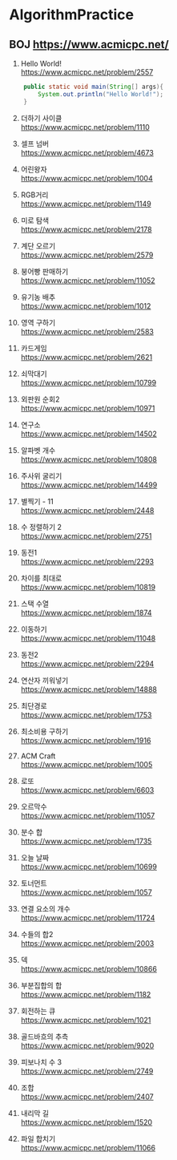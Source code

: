 # AlgorithmPractice 

## BOJ https://www.acmicpc.net/


1. Hello World! <br>
https://www.acmicpc.net/problem/2557
~~~ Java
	public static void main(String[] args){
		System.out.println("Hello World!");
	}
~~~

2. 더하기 사이클 <br>
https://www.acmicpc.net/problem/1110

3. 셀프 넘버 <br>
https://www.acmicpc.net/problem/4673

4. 어린왕자 <br>
https://www.acmicpc.net/problem/1004

5. RGB거리 <br>
https://www.acmicpc.net/problem/1149

6. 미로 탐색 <br>
https://www.acmicpc.net/problem/2178

7. 계단 오르기 <br>
https://www.acmicpc.net/problem/2579

8. 붕어빵 판매하기 <br>
https://www.acmicpc.net/problem/11052

9. 유기농 배추 <br>
https://www.acmicpc.net/problem/1012

10. 영역 구하기 <br>
https://www.acmicpc.net/problem/2583

11. 카드게임 <br>
https://www.acmicpc.net/problem/2621

12. 쇠막대기 <br>
https://www.acmicpc.net/problem/10799

13. 외판원 순회2 <br>
https://www.acmicpc.net/problem/10971

14. 연구소 <br>
https://www.acmicpc.net/problem/14502

15. 알파벳 개수 <br>
https://www.acmicpc.net/problem/10808

16. 주사위 굴리기 <br>
https://www.acmicpc.net/problem/14499

17. 별찍기 - 11 <br>
https://www.acmicpc.net/problem/2448

18. 수 정렬하기 2 <br>
https://www.acmicpc.net/problem/2751

19. 동전1 <br>
https://www.acmicpc.net/problem/2293

20. 차이를 최대로 <br>
https://www.acmicpc.net/problem/10819

21. 스택 수열 <br>
https://www.acmicpc.net/problem/1874

22. 이동하기 <br>
https://www.acmicpc.net/problem/11048

23. 동전2 <br>
https://www.acmicpc.net/problem/2294

24. 연산자 끼워넣기 <br>
https://www.acmicpc.net/problem/14888

25. 최단경로 <br>
https://www.acmicpc.net/problem/1753

26. 최소비용 구하기 <br>
https://www.acmicpc.net/problem/1916

27. ACM Craft <br>
https://www.acmicpc.net/problem/1005

28. 로또 <br>
https://www.acmicpc.net/problem/6603

29. 오르막수 <br>
https://www.acmicpc.net/problem/11057

30. 분수 합 <br>
https://www.acmicpc.net/problem/1735

31. 오늘 날짜 <br>
https://www.acmicpc.net/problem/10699

32. 토너먼트 <br>
https://www.acmicpc.net/problem/1057

33. 연결 요소의 개수 <br>
https://www.acmicpc.net/problem/11724

34. 수들의 합2 <br>
https://www.acmicpc.net/problem/2003

35. 덱 <br>
https://www.acmicpc.net/problem/10866

36. 부분집합의 합 <br>
https://www.acmicpc.net/problem/1182

37. 회전하는 큐 <br>
https://www.acmicpc.net/problem/1021

38. 골드바흐의 추측 <br>
https://www.acmicpc.net/problem/9020

39. 피보나치 수 3 <br>
https://www.acmicpc.net/problem/2749

40. 조합 <br>
https://www.acmicpc.net/problem/2407

41. 내리막 길 <br>
https://www.acmicpc.net/problem/1520

42. 파일 합치기 <br>
https://www.acmicpc.net/problem/11066




